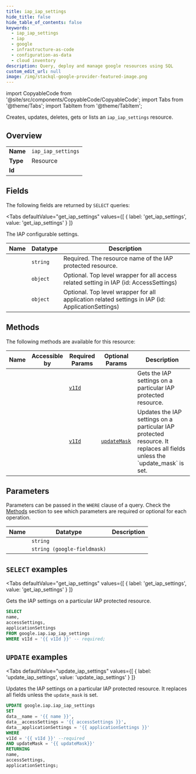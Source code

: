 ```yaml
--- 
title: iap_iap_settings
hide_title: false
hide_table_of_contents: false
keywords:
  - iap_iap_settings
  - iap
  - google
  - infrastructure-as-code
  - configuration-as-data
  - cloud inventory
description: Query, deploy and manage google resources using SQL
custom_edit_url: null
image: /img/stackql-google-provider-featured-image.png
---
```


import CopyableCode from '@site/src/components/CopyableCode/CopyableCode';
import Tabs from '@theme/Tabs';
import TabItem from '@theme/TabItem';

Creates, updates, deletes, gets or lists an <code>iap_iap_settings</code> resource.

## Overview
<table><tbody>
<tr><td><b>Name</b></td><td><code>iap_iap_settings</code></td></tr>
<tr><td><b>Type</b></td><td>Resource</td></tr>
<tr><td><b>Id</b></td><td><CopyableCode code="google.iap.iap_iap_settings" /></td></tr>
</tbody></table>

## Fields

The following fields are returned by `SELECT` queries:

<Tabs
    defaultValue="get_iap_settings"
    values={[
        { label: 'get_iap_settings', value: 'get_iap_settings' }
    ]}
>
<TabItem value="get_iap_settings">

The IAP configurable settings.

<table>
<thead>
    <tr>
    <th>Name</th>
    <th>Datatype</th>
    <th>Description</th>
    </tr>
</thead>
<tbody>
<tr>
    <td><CopyableCode code="name" /></td>
    <td><code>string</code></td>
    <td>Required. The resource name of the IAP protected resource.</td>
</tr>
<tr>
    <td><CopyableCode code="accessSettings" /></td>
    <td><code>object</code></td>
    <td>Optional. Top level wrapper for all access related setting in IAP (id: AccessSettings)</td>
</tr>
<tr>
    <td><CopyableCode code="applicationSettings" /></td>
    <td><code>object</code></td>
    <td>Optional. Top level wrapper for all application related settings in IAP (id: ApplicationSettings)</td>
</tr>
</tbody>
</table>
</TabItem>
</Tabs>

## Methods

The following methods are available for this resource:

<table>
<thead>
    <tr>
    <th>Name</th>
    <th>Accessible by</th>
    <th>Required Params</th>
    <th>Optional Params</th>
    <th>Description</th>
    </tr>
</thead>
<tbody>
<tr>
    <td><a href="#get_iap_settings"><CopyableCode code="get_iap_settings" /></a></td>
    <td><CopyableCode code="select" /></td>
    <td><a href="#parameter-v1Id"><code>v1Id</code></a></td>
    <td></td>
    <td>Gets the IAP settings on a particular IAP protected resource.</td>
</tr>
<tr>
    <td><a href="#update_iap_settings"><CopyableCode code="update_iap_settings" /></a></td>
    <td><CopyableCode code="update" /></td>
    <td><a href="#parameter-v1Id"><code>v1Id</code></a></td>
    <td><a href="#parameter-updateMask"><code>updateMask</code></a></td>
    <td>Updates the IAP settings on a particular IAP protected resource. It replaces all fields unless the `update_mask` is set.</td>
</tr>
</tbody>
</table>

## Parameters

Parameters can be passed in the `WHERE` clause of a query. Check the [Methods](#methods) section to see which parameters are required or optional for each operation.

<table>
<thead>
    <tr>
    <th>Name</th>
    <th>Datatype</th>
    <th>Description</th>
    </tr>
</thead>
<tbody>
<tr id="parameter-v1Id">
    <td><CopyableCode code="v1Id" /></td>
    <td><code>string</code></td>
    <td></td>
</tr>
<tr id="parameter-updateMask">
    <td><CopyableCode code="updateMask" /></td>
    <td><code>string (google-fieldmask)</code></td>
    <td></td>
</tr>
</tbody>
</table>

## `SELECT` examples

<Tabs
    defaultValue="get_iap_settings"
    values={[
        { label: 'get_iap_settings', value: 'get_iap_settings' }
    ]}
>
<TabItem value="get_iap_settings">

Gets the IAP settings on a particular IAP protected resource.

```sql
SELECT
name,
accessSettings,
applicationSettings
FROM google.iap.iap_iap_settings
WHERE v1Id = '{{ v1Id }}' -- required;
```
</TabItem>
</Tabs>


## `UPDATE` examples

<Tabs
    defaultValue="update_iap_settings"
    values={[
        { label: 'update_iap_settings', value: 'update_iap_settings' }
    ]}
>
<TabItem value="update_iap_settings">

Updates the IAP settings on a particular IAP protected resource. It replaces all fields unless the `update_mask` is set.

```sql
UPDATE google.iap.iap_iap_settings
SET 
data__name = '{{ name }}',
data__accessSettings = '{{ accessSettings }}',
data__applicationSettings = '{{ applicationSettings }}'
WHERE 
v1Id = '{{ v1Id }}' --required
AND updateMask = '{{ updateMask}}'
RETURNING
name,
accessSettings,
applicationSettings;
```
</TabItem>
</Tabs>
